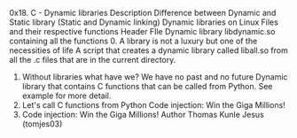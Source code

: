 0x18. C - Dynamic libraries
Description
Difference between Dynamic and Static library (Static and Dynamic linking)
Dynamic libraries on Linux
Files and their respective functions
Header FIle
Dynamic library libdynamic.so containing all the functions
0. A library is not a luxury but one of the necessities of life
A script that creates a dynamic library called liball.so from all the .c files that are in the current directory.
1. Without libraries what have we? We have no past and no future
Dynamic library that contains C functions that can be called from Python. See example for more detail.
2. Let's call C functions from Python
Code injection: Win the Giga Millions!
3. Code injection: Win the Giga Millions!
Author
Thomas Kunle Jesus (tomjes03)
